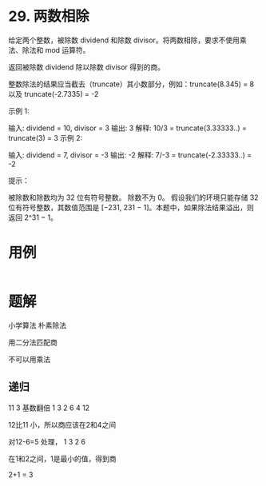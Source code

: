 # 29. 两数相除
给定两个整数，被除数 dividend 和除数 divisor。将两数相除，要求不使用乘法、除法和 mod 运算符。

返回被除数 dividend 除以除数 divisor 得到的商。

整数除法的结果应当截去（truncate）其小数部分，例如：truncate(8.345) = 8 以及 truncate(-2.7335) = -2

示例 1:

输入: dividend = 10, divisor = 3
输出: 3
解释: 10/3 = truncate(3.33333..) = truncate(3) = 3
示例 2:

输入: dividend = 7, divisor = -3
输出: -2
解释: 7/-3 = truncate(-2.33333..) = -2
 

提示：

被除数和除数均为 32 位有符号整数。
除数不为 0。
假设我们的环境只能存储 32 位有符号整数，其数值范围是 [−231,  231 − 1]。本题中，如果除法结果溢出，则返回 2^31 − 1。


# 用例
```

```

# 题解

小学算法 朴素除法

用二分法匹配商

不可以用乘法

## 递归
11 3
基数翻倍
1 3
2 6
4 12

12比11 小，所以商应该在2和4之间

对12-6=5 处理，
1 3
2 6

在1和2之间，1是最小的值，得到商

2+1 = 3

